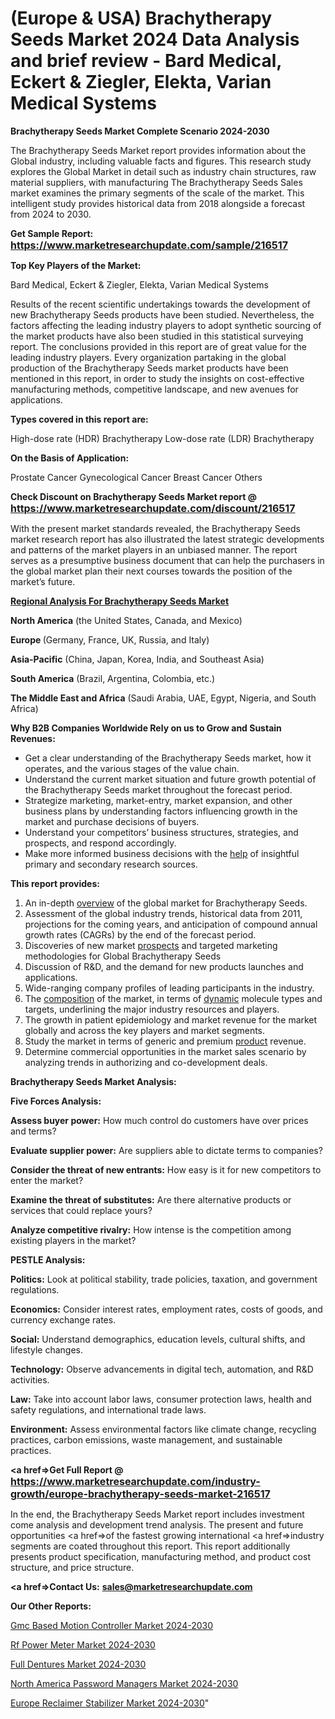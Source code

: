 # (Europe & USA) Brachytherapy Seeds Market 2024 Data Analysis and brief review - Bard Medical, Eckert & Ziegler, Elekta, Varian Medical Systems

<strong>Brachytherapy Seeds Market Complete Scenario 2024-2030</strong>

The Brachytherapy Seeds Market report provides information about the Global industry, including valuable facts and figures. This research study explores the Global Market in detail such as industry chain structures, raw material suppliers, with manufacturing The Brachytherapy Seeds Sales market examines the primary segments of the scale of the market. This intelligent study provides historical data from 2018 alongside a forecast from 2024 to 2030.

<strong>Get Sample Report: <a href=https://www.marketresearchupdate.com/sample/216517><font size=3 color=#0000ff>https://www.marketresearchupdate.com/sample/216517</font></a></strong>

<strong>Top Key Players of the Market:</strong>

Bard Medical, Eckert & Ziegler, Elekta, Varian Medical Systems

Results of the recent scientific undertakings towards the development of new Brachytherapy Seeds products have been studied. Nevertheless, the factors affecting the leading industry players to adopt synthetic sourcing of the market products have also been studied in this statistical surveying report. The conclusions provided in this report are of great value for the leading industry players. Every organization partaking in the global production of the Brachytherapy Seeds market products have been mentioned in this report, in order to study the insights on cost-effective manufacturing methods, competitive landscape, and new avenues for applications.

<strong>Types covered in this report are: </strong>

High-dose rate (HDR) Brachytherapy
Low-dose rate (LDR) Brachytherapy

<strong>On the Basis of Application:</strong>

Prostate Cancer
Gynecological Cancer
Breast Cancer
Others

<strong>Check Discount on Brachytherapy Seeds Market report @ <a href=https://www.marketresearchupdate.com/discount/216517><font size=3 color=#0000ff>https://www.marketresearchupdate.com/discount/216517</font></a></strong>

With the present market standards revealed, the Brachytherapy Seeds market research report has also illustrated the latest strategic developments and patterns of the market players in an unbiased manner. The report serves as a presumptive business document that can help the purchasers in the global market plan their next courses towards the position of the market’s future.

<strong><u><b>Regional Analysis For Brachytherapy Seeds Market</b></u></strong>

<strong><b>North America</b></strong> (the United States, Canada, and Mexico)

<strong><b>Europe </b></strong>(Germany, France, UK, Russia, and Italy)

<strong><b>Asia-Pacific</b></strong> (China, Japan, Korea, India, and Southeast Asia)

<strong><b>South America</b></strong> (Brazil, Argentina, Colombia, etc.)

<strong><b>The Middle East and Africa</b></strong> (Saudi Arabia, UAE, Egypt, Nigeria, and South Africa)

<strong>Why B2B Companies Worldwide Rely on us to Grow and Sustain Revenues:</strong>
<ul>
  <li>Get a clear understanding of the Brachytherapy Seeds market, how it operates, and the various stages of the value chain.</li>
  <li>Understand the current market situation and future growth potential of the Brachytherapy Seeds market throughout the forecast period.</li>
  <li>Strategize marketing, market-entry, market expansion, and other business plans by understanding factors influencing growth in the market and purchase decisions of buyers.</li>
  <li>Understand your competitors’ business structures, strategies, and prospects, and respond accordingly.</li>
  <li>Make more informed business decisions with the <a href=ASDF991299>help</a> of insightful primary and secondary research sources.</li>
</ul>
<strong>This report provides:</strong>
<ol>
  <li>An in-depth <a href=>overview</a> of the global market for Brachytherapy Seeds.</li>
  <li>Assessment of the global industry trends, historical data from 2011, projections for the coming years, and anticipation of compound annual growth rates (CAGRs) by the end of the forecast period.</li>
  <li>Discoveries of new market <a href=>prospects</a> and targeted marketing methodologies for Global Brachytherapy Seeds</li>
  <li>Discussion of R&amp;D, and the demand for new products launches and applications.</li>
  <li>Wide-ranging company profiles of leading participants in the industry.</li>
  <li>The <a href=ASDF881288>composition</a> of the market, in terms of <a href=>dynamic</a> molecule types and targets, underlining the major industry resources and players.</li>
  <li>The growth in patient epidemiology and market revenue for the market globally and across the key players and market segments.</li>
  <li>Study the market in terms of generic and premium <a href=>product</a> revenue.</li>
  <li>Determine commercial opportunities in the market sales scenario by analyzing trends in authorizing and co-development deals.</li>
</ol>

<strong>Brachytherapy Seeds Market Analysis:</strong>

<strong>Five Forces Analysis:</strong>

<strong>Assess buyer power:</strong> How much control do customers have over prices and terms?

<strong>Evaluate supplier power:</strong> Are suppliers able to dictate terms to companies?

<strong>Consider the threat of new entrants:</strong> How easy is it for new competitors to enter the market?

<strong>Examine the threat of substitutes:</strong> Are there alternative products or services that could replace yours?

<strong>Analyze competitive rivalry:</strong> How intense is the competition among existing players in the market?

<strong>PESTLE Analysis:</strong>

<strong>Politics:</strong> Look at political stability, trade policies, taxation, and government regulations.

<strong>Economics:</strong> Consider interest rates, employment rates, costs of goods, and currency exchange rates.

<strong>Social:</strong> Understand demographics, education levels, cultural shifts, and lifestyle changes.

<strong>Technology:</strong> Observe advancements in digital tech, automation, and R&D activities.

<strong>Law:</strong> Take into account labor laws, consumer protection laws, health and safety regulations, and international trade laws.

<strong>Environment:</strong> Assess environmental factors like climate change, recycling practices, carbon emissions, waste management, and sustainable practices.

<strong><a href=>Get Full Report</a> @ <a href=https://www.marketresearchupdate.com/industry-growth/europe-brachytherapy-seeds-market-216517><font size=3 color=#0000ff>https://www.marketresearchupdate.com/industry-growth/europe-brachytherapy-seeds-market-216517</font></a></strong>

In the end, the Brachytherapy Seeds Market report includes investment come analysis and development trend analysis. The present and future opportunities <a href=>of</a> the fastest growing international <a href=>industry</a> segments are coated throughout this report. This report additionally presents product specification, manufacturing method, and product cost structure, and price structure.

<strong><a href=><strong>Contact Us:</strong></a></strong>
<strong>sales@marketresearchupdate.com</strong>

<strong>Our Other Reports:</strong>

<a href=https://www.linkedin.com/pulse/gmc-based-motion-controller-market-2023-trends>Gmc Based Motion Controller Market 2024-2030</a>

<a href=https://www.linkedin.com/pulse/rf-power-meter-market-size-share-outlook-growth>Rf Power Meter Market 2024-2030</a>

<a href=https://www.linkedin.com/pulse/full-dentures-market-outlooks-2023-size-shares-growth>Full Dentures Market 2024-2030</a>

<a href=https://www.linkedin.com/pulse/north-america-password-managers-market-rnpyf/>North America Password Managers Market 2024-2030</a>

<a href=https://www.linkedin.com/pulse/europe-reclaimer-stabilizer-market-hci6c/>Europe Reclaimer Stabilizer Market 2024-2030</a>"
